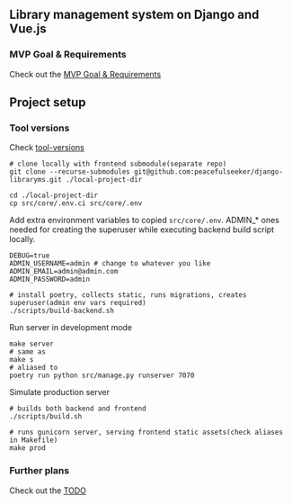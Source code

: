 ## Library management system on Django and Vue.js

### MVP Goal & Requirements
Check out the [MVP Goal & Requirements](../../wiki/MVP%20Goal%20&%20Requirements.md)

## Project setup

### Tool versions
Check [tool-versions](./.tool-versions)

```shell
# clone locally with frontend submodule(separate repo)
git clone --recurse-submodules git@github.com:peacefulseeker/django-libraryms.git ./local-project-dir

cd ./local-project-dir
cp src/core/.env.ci src/core/.env
```

Add extra environment variables to copied `src/core/.env`.
ADMIN_* ones needed for creating the superuser while executing
backend build script locally.

```shell
DEBUG=true
ADMIN_USERNAME=admin # change to whatever you like
ADMIN_EMAIL=admin@admin.com
ADMIN_PASSWORD=admin
```

```shell
# install poetry, collects static, runs migrations, creates superuser(admin env vars required)
./scripts/build-backend.sh
```

Run server in development mode
```shell
make server
# same as
make s
# aliased to
poetry run python src/manage.py runserver 7070
```

Simulate production server
```shell
# builds both backend and frontend
./scripts/build.sh

# runs gunicorn server, serving frontend static assets(check aliases in Makefile)
make prod
```

### Further plans
Check out the [TODO](../../wiki/TODO.md)


